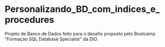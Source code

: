 # Personalizando_BD_com_indices_e_procedures
Projeto de Banco de Dados feito para o desafio proposto pelo Bootcamp "Formação SQL Database Specialist" da DIO.
